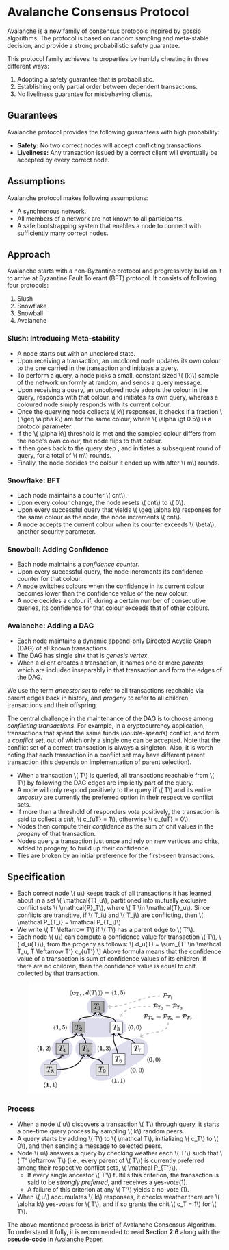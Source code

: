 # Avalanche Consensus Protocol

Avalanche is a new family of consensus protocols inspired by gossip algorithms. The protocol is based 
on random sampling and meta-stable decision, and provide a strong probabilistic safety guarantee.

This protocol family achieves its properties by humbly cheating in three different ways:

1. Adopting a safety guarantee that is probabilistic.
1. Establishing only partial order between dependent transactions.
1. No liveliness guarantee for misbehaving clients.

## Guarantees

Avalanche protocol provides the following guarantees with high probability:

- **Safety:** No two correct nodes will accept conflicting transactions.
- **Liveliness:** Any transaction issued by a correct client will eventually be accepted by every correct
node.

## Assumptions

Avalanche protocol makes following assumptions:

- A synchronous network.
- All members of a network are not known to all participants.
- A safe bootstrapping system that enables a node to connect with sufficiently many correct nodes.

## Approach

Avalanche starts with a non-Byzantine protocol and progressively build on it to arrive at Byzantine Fault 
Tolerant (BFT) protocol. It consists of following four protocols:

1. Slush
1. Snowflake
1. Snowball
1. Avalanche

### Slush: Introducing Meta-stability

- A node starts out with an uncolored state.
- Upon receiving a transaction, an uncolored node updates its own colour to the one carried in the 
transaction and initiates a query.
- To perform a query, a node picks a small, constant sized \\( (k)\\) sample of the network uniformly
at random, and sends a query message.
- Upon receiving a query, an uncolored node adopts the colour in the query, responds with that colour,
and initiates its own query, whereas a coloured node simply responds with its current colour.
- Once the querying node collects \\( k\\) responses, it checks if a fraction \\( \geq \alpha k\\) are
for the same colour, where \\( \alpha \gt 0.5\\) is a protocol parameter.
- If the \\( \alpha k\\) threshold is met and the sampled colour differs from the node's own colour, the
node flips to that colour.
- It then goes back to the query step , and initiates a subsequent round of query, for a total of 
\\( m\\) rounds.
- Finally, the node decides the colour it ended up with after \\( m\\) rounds.

### Snowflake: BFT

- Each node maintains a counter \\( cnt\\).
- Upon every colour change, the node resets \\( cnt\\) to \\( 0\\).
- Upon every successful query that yields \\( \geq \alpha k\\) responses for the same colour as the node,
the node increments \\( cnt\\).
- A node accepts the current colour when its counter exceeds \\( \beta\\), another security parameter.

### Snowball: Adding Confidence

- Each node maintains a _confidence counter_.
- Upon every successful query, the node increments its confidence counter for that colour.
- A node switches colours when the confidence in its current colour becomes lower than the confidence
value of the new colour.
- A node decides a colour if, during a certain number of consecutive queries, its confidence for that
colour exceeds that of other colours.

### Avalanche: Adding a DAG

- Each node maintains a dynamic append-only Directed Acyclic Graph (DAG) of all known transactions.
- The DAG has single sink that is _genesis vertex_.
- When a client creates a transaction, it names one or more _parents_, which are included inseparably
in that transaction and form the edges of the DAG.

We use the term _ancestor set_ to refer to all transactions reachable via parent edges back in history, 
and _progeny_ to refer to all children transactions and their offspring.

The central challenge in the maintenance of the DAG is to choose among _conflicting transactions_. For 
example, in a cryptocurrency application, transactions that spend the same funds (_double-spends_) 
conflict, and form a _conflict set_, out of which only a single one can be accepted. Note that the conflict 
set of a correct transaction is always a singleton. Also, it is worth noting that each transaction in a
conflict set may have different parent transaction (this depends on implementation of parent selection).

- When a transaction \\( T\\) is queried, all transactions reachable from \\( T\\) by following the DAG
edges are implicitly part of the query.
- A node will only respond positively to the query if \\( T\\) and its entire _ancestry_ are currently the
preferred option in their respective conflict sets.
- If more than a threshold of responders vote positively, the transaction is said to collect a _chit_, 
\\( c_{uT} = 1\\), otherwise \\( c_{uT} = 0\\).
- Nodes then compute their _confidence_ as the sum of chit values in the _progeny_ of that transaction.
- Nodes query a transaction just once and rely on new vertices and chits, added to progeny, to build up
their confidence.
- Ties are broken by an initial preference for the first-seen transactions.

## Specification

- Each correct node \\( u\\) keeps track of all transactions it has learned about in a set \\( \mathcal{T}_u\\),
partitioned into mutually exclusive conflict sets \\( \mathcal{P}_T\\), where \\( T \in \mathcal{T}_u\\).
Since conflicts are transitive, if \\( T_i\\) and \\( T_j\\) are conflicting, then 
\\( \mathcal P\_{T_i} = \mathcal P\_{T_j}\\)
- We write \\( T' \leftarrow T\\) if \\( T\\) has a parent edge to \\( T'\\).
- Each node \\( u\\) can compute a confidence value for transaction \\( T\\), \\( d_u(T)\\), from the
progeny as follows:
\\[ d_u(T) = \sum_{T' \in \mathcal T_u, T \leftarrow T'} c\_{uT'} \\]
Above formula means that the confidence value of a transaction is sum of confidence values of its
children. If there are no children, then the confidence value is equal to chit collected by that transaction.
<style scoped>
    .chit_confidence {
        padding-left:20%; 
        padding-right:20%;
    }

    @media (max-width: 1100px) {
        .chit_confidence {
            padding-left:10%; 
            padding-right:10%;
        }
    }
</style>
<div class = "chit_confidence">
    <img src="./images/chit_confidence.png" />
</div>

### Process

- When a node \\( u\\) discovers a transaction \\( T\\) through query, it starts a one-time query process by
sampling \\( k\\) random peers.
- A query starts by adding \\( T\\) to \\( \mathcal T\\), initializing \\( c_T\\) to \\( 0\\), and then sending
a message to selected peers.
- Node \\( u\\) answers a query by checking weather each \\( T'\\) such that \\( T' \leftarrow T\\) (i.e., every 
parent of \\( T\\)) is currently preferred among their respective conflict sets, \\( \mathcal P_{T'}\\).
  - If every single ancestor \\( T'\\) fulfills this criterion, the transaction is said to be _strongly preferred_,
  and receives a yes-vote(1).
  - A failure of this criterion at any \\( T'\\) yields a no-vote (1).
- When \\( u\\) accumulates \\( k\\) responses, it checks weather there are \\( \alpha k\\) yes-votes for \\( T\\),
and if so grants the chit \\( c_T = 1\\) for \\( T\\).

The above mentioned process is brief of Avalanche Consensus Algorithm. To understand it fully, it is recommended to
read **Section 2.6** along with the **pseudo-code** in [Avalanche Paper].

[Avalanche Paper]: https://ipfs.io/ipfs/QmUy4jh5mGNZvLkjies1RWM4YuvJh5o2FYopNPVYwrRVGV
